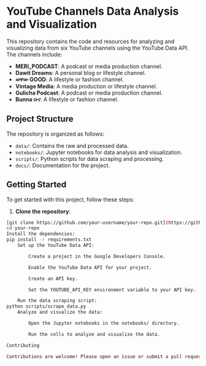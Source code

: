 # YouTube Channels Data Analysis and Visualization

This repository contains the code and resources for analyzing and visualizing data from six YouTube channels using the YouTube Data API. The channels include:

- **MERI_PODCAST**: A podcast or media production channel.
- **Dawit Dreams**: A personal blog or lifestyle channel.
- **ወቸው GOOD**: A lifestyle or fashion channel.
- **Vintage Media**: A media production or lifestyle channel.
- **Gulicha Podcast**: A podcast or media production channel.
- **Bunna ቡና**: A lifestyle or fashion channel.

## Project Structure

The repository is organized as follows:

- `data/`: Contains the raw and processed data.
- `notebooks/`: Jupyter notebooks for data analysis and visualization.
- `scripts/`: Python scripts for data scraping and processing.
- `docs/`: Documentation for the project.

## Getting Started

To get started with this project, follow these steps:

1. **Clone the repository**:

```bash
[git clone https://github.com/your-username/your-repo.git](https://github.com/Yisakwondwosen/Ethiopian-YouTubers-Channels-Data-Analysis-and-Visualization/new/
cd your-repo
Install the dependencies:
pip install -r requirements.txt
    Set up the YouTube Data API:

        Create a project in the Google Developers Console.

        Enable the YouTube Data API for your project.

        Create an API key.

        Set the YOUTUBE_API_KEY environment variable to your API key.

    Run the data scraping script:
python scripts/scrape_data.py
    Analyze and visualize the data:

        Open the Jupyter notebooks in the notebooks/ directory.

        Run the cells to analyze and visualize the data.

Contributing

Contributions are welcome! Please open an issue or submit a pull request for any changes or improvements.
